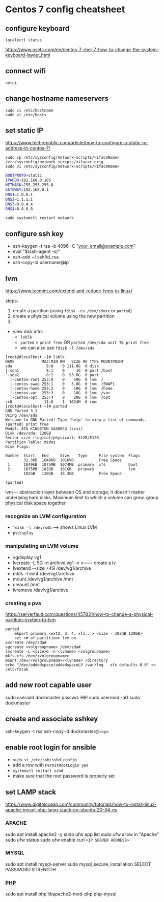 # Centos 7 config cheatsheet

## configure keyboard

```console
localectl status
```

<https://www.osetc.com/en/centos-7-rhel-7-how-to-change-the-system-keyboard-layout.html>

## connect wifi

`nmtui`

## change hostname nameservers

```console
sudo vi /etc/hostname
sudo vi /etc/hosts
```

## set static IP

<https://www.techrepublic.com/article/how-to-configure-a-static-ip-address-in-centos-7/>

```console
sudo cp /etc/sysconfig/network-scripts/<ifaceName> /etc/sysconfig/network-scripts/<iface>.orig
sudo vi /etc/sysconfig/network-scripts/<ifaceName>
```

```bash
BOOTPROTO=static
IPADDR=192.168.0.185
NETMASK=255.255.255.0
GATEWAY=192.168.0.1
DNS1=1.0.0.1
DNS2=1.1.1.1
DNS3=8.8.4.4
DNS4=8.8.8.8
```

`sudo systemctl restart network`

## configure ssh key

- ssh-keygen -t rsa -b 4096 -C "your_email@example.com"
- eval "$(ssh-agent -s)"
- ssh-add ~/.ssh/id_rsa
- ssh-copy-id username@ip

## lvm

<https://www.tecmint.com/extend-and-reduce-lvms-in-linux/> 

steps:

1. create a partition (using `fdisk -cu /dev/sdxxx` or `parted`)
2. create a physical volume using the new partition
3. 

- view disk info:
  - `lsblk`
  - `parted` > `print free` OR `parted /dev/sda unit TB print free`
  - we can also use `fdisk -l /dev/sda`

```console
[root@#localhost ~]# lsblk
NAME            MAJ:MIN RM   SIZE RO TYPE MOUNTPOINT
sda               8:0    0 111.8G  0 disk
|-sda1            8:1    0     1G  0 part /boot
`-sda2            8:2    0  93.8G  0 part
  |-centos-root 253:0    0    50G  0 lvm  /
  |-centos-swap 253:1    0   3.8G  0 lvm  [SWAP]
  |-centos-home 253:2    0    10G  0 lvm  /home
  |-centos-var  253:3    0    10G  0 lvm  /var
  `-centos-opt  253:4    0    20G  0 lvm  /opt
sr0              11:0    1  1024M  0 rom
[root@#localhost ~]# parted
GNU Parted 3.1
Using /dev/sda
Welcome to GNU Parted! Type 'help' to view a list of commands.
(parted) print free
Model: ATA KINGSTON SA400S3 (scsi)
Disk /dev/sda: 120GB
Sector size (logical/physical): 512B/512B
Partition Table: msdos
Disk Flags:

Number  Start   End     Size    Type     File system  Flags
        32.3kB  1049kB  1016kB           Free Space
 1      1049kB  1075MB  1074MB  primary  xfs          boot
 2      1075MB  102GB   101GB   primary               lvm
        102GB   120GB   18.3GB           Free Space

(parted)
```

lvm -- abstraction layer between OS and storage; it doesn't matter underlying hard disks. Maximum limit to which a volume can grow. group physical disk space together

### recognize an LVM configuration

- `fdisk -l /dev/sdb` --> shows Linux LVM
- `pvdisplay`

### manipulating an LVM volume

- vgdisplay vg1
- lvcreate -L 5G -n archive vg1 -v <--- create a lv
- lvextend --size +4G /dev/vg1/archive
- mkfs -t ext4 /dev/vg1/archive
- mount /dev/vg1/archive /mnt
- umount /mnt
- lvremove /dev/vg1/archive

### creating a pvs

<https://serverfault.com/questions/457831/how-to-change-a-physical-partition-system-to-lvm>

```console
parted
    mkpart primary <ext2, 3, 4, xfs...> <size - 102GB 120GB>
    set <# of partition> lvm on
pvcreate /dev/sda#
vgcreate <volgroupname> /dev/sda#
lvcreate -L <size>G -n <lvname> <volgroupname>
mkfs.xfs /dev/<volgroupname>
mount /dev/<volgroupname>/<lvname> /directory
echo "/dev/addedspace/addedspaceLV /var/log   xfs defaults 0 0" >> /etc/fstab
```

## add new root capable user

sudo useradd dockmaster
passwd: H9!
sudo usermod -aG sudo dockmaster

## create and associate sshkey

ssh-keygen -t rsa
ssh-copy-id dockmaster@`<ip>`

## enable root login for ansible

- `sudo vi /etc/ssh/sshd_config`
- add a row with `PermitRootLogin yes`
- `systemctl restart sshd`
- make sure that the root password is properly set

## set LAMP stack

<https://www.digitalocean.com/community/tutorials/how-to-install-linux-apache-mysql-php-lamp-stack-on-ubuntu-20-04-es>

### APACHE

sudo apt install apache2 -y
sudo ufw app list
sudo ufw allow in "Apache"
sudo ufw status
sudo ufw enable
curl `<IP SERVER ADDRESS>`

### MYSQL

sudo apt install mysql-server
sudo mysql_secure_installation
SELECT PASSWORD STRENGTH

### PHP

sudo apt install php libapache2-mod-php php-mysql
